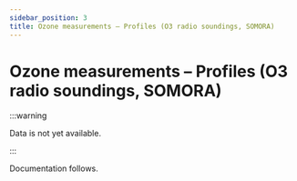 ```yaml
---
sidebar_position: 3
title: Ozone measurements – Profiles (O3 radio soundings, SOMORA)
---
```

<!-- @NOSPELL@ -->

# Ozone measurements – Profiles (O3 radio soundings, SOMORA)

:::warning 

Data is not yet available.

:::

Documentation follows.
